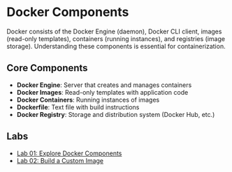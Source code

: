 # Docker Components

Docker consists of the Docker Engine (daemon), Docker CLI client, images (read-only templates), containers (running instances), and registries (image storage). Understanding these components is essential for containerization.

## Core Components

- **Docker Engine**: Server that creates and manages containers
- **Docker Images**: Read-only templates with application code
- **Docker Containers**: Running instances of images
- **Dockerfile**: Text file with build instructions
- **Docker Registry**: Storage and distribution system (Docker Hub, etc.)

## Labs

- [Lab 01: Explore Docker Components](labs/lab-01.md)
- [Lab 02: Build a Custom Image](labs/lab-02.md)
